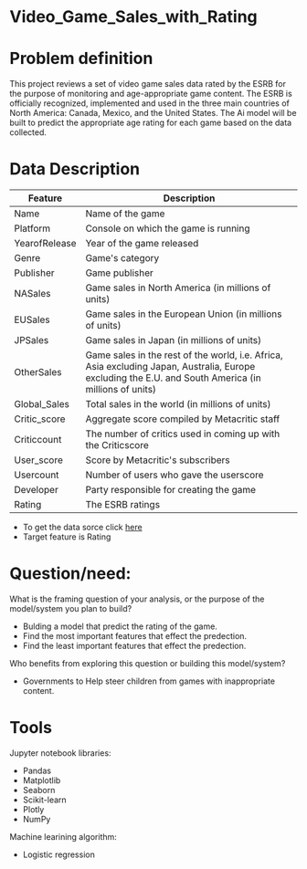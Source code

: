 # Video_Game_Sales_with_Rating

# Problem definition
This project reviews a set of video game sales data rated by the ESRB for the purpose of monitoring and age-appropriate game content. The ESRB is officially recognized, implemented and used in the three main countries of North America: Canada, Mexico, and the United States. The Ai model will be built to predict the appropriate age rating for each game based on the data collected.

# Data Description
 | Feature       | Description                                                                                                                                           |
|---------------|-------------------------------------------------------------------------------------------------------------------------------------------------------|
| Name          | Name of the game                                                                                                                                      |
| Platform      | Console on which the game is running                                                                                                                  |
| YearofRelease | Year of the game released                                                                                                                             |
| Genre         | Game's category                                                                                                                                       |
| Publisher     | Game publisher                                                                                                                                        |
| NASales       | Game sales in North America (in millions of units)                                                                                                    |
| EUSales       | Game sales in the European Union (in millions of units)                                                                                               |
| JPSales       | Game sales in Japan (in millions of units)                                                                                                            |
| OtherSales    | Game sales in the rest of the world, i.e. Africa, Asia excluding Japan, Australia, Europe excluding the E.U. and South America (in millions of units) |
| Global_Sales  | Total sales in the world (in millions of units)                                                                                                       |
| Critic_score  | Aggregate score compiled by Metacritic staff                                                                                                          |
| Criticcount   | The number of critics used in coming up with the Criticscore                                                                                          |
| User_score    | Score by Metacritic's subscribers                                                                                                                     |
| Usercount     | Number of users who gave the userscore                                                                                                                |
| Developer     | Party responsible for creating the game                                                                                                               |
| Rating        | The ESRB ratings                                                                                                                                      |

* To get the data sorce click [here](https://www.kaggle.com/rush4ratio/video-game-sales-with-ratings)
* Target feature is Rating

# Question/need:
 What is the framing question of your analysis, or the purpose of the model/system you plan to build?
  * Bulding a model that predict the rating of the game.
  * Find the most important features that effect the predection.
  * Find the least important features that effect the predection.
  
 Who benefits from exploring this question or building this model/system?
  * Governments to Help steer children from games with inappropriate content.

# Tools
Jupyter notebook libraries:
* Pandas
* Matplotlib
* Seaborn
* Scikit-learn
* Plotly
* NumPy 


Machine learining algorithm:
* Logistic regression

